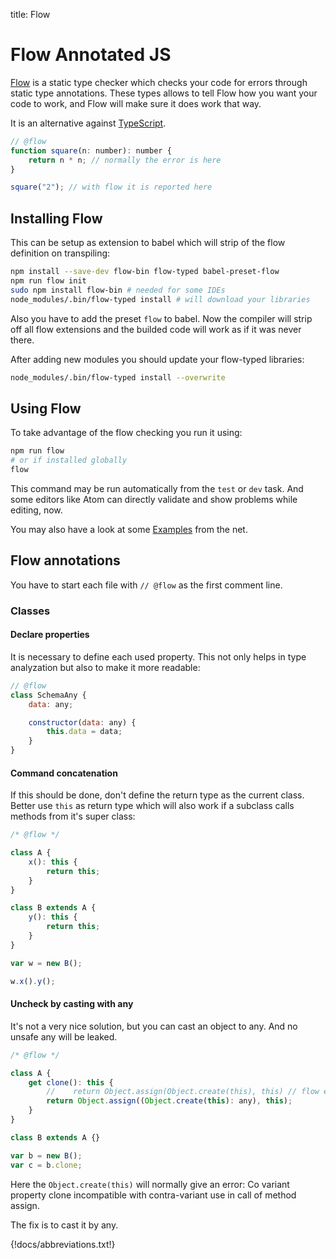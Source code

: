 title: Flow

# Flow Annotated JS

[Flow](https://flow.org) is a static type checker which checks your code for errors
through static type annotations. These types allows to tell Flow how you want your
code to work, and Flow will make sure it does work that way.

It is an alternative against [TypeScript](typescript.md).

```js
// @flow
function square(n: number): number {
    return n * n; // normally the error is here
}

square("2"); // with flow it is reported here
```

## Installing Flow

This can be setup as extension to babel which will strip of the flow definition on
transpiling:

```bash
npm install --save-dev flow-bin flow-typed babel-preset-flow
npm run flow init
sudo npm install flow-bin # needed for some IDEs
node_modules/.bin/flow-typed install # will download your libraries
```

Also you have to add the preset `flow` to babel. Now the compiler will strip off
all flow extensions and the builded code will work as if it was never there.

After adding new modules you should update your flow-typed libraries:

```bash
node_modules/.bin/flow-typed install --overwrite
```

## Using Flow

To take advantage of the flow checking you run it using:

```bash
npm run flow
# or if installed globally
flow
```

This command may be run automatically from the `test` or `dev` task. And some editors
like Atom can directly validate and show problems while editing, now.

You may also have a look at some
[Examples](https://github.com/raquo/facebook-flow-examples/tree/master/examples)
from the net.

## Flow annotations

You have to start each file with `// @flow` as the first comment line.

### Classes

#### Declare properties

It is necessary to define each used property. This not only helps in type analyzation
but also to make it more readable:

```js
// @flow
class SchemaAny {
    data: any;

    constructor(data: any) {
        this.data = data;
    }
}
```

#### Command concatenation

If this should be done, don't define the return type as the current class. Better
use `this` as return type which will also work if a subclass calls methods from
it's super class:

```js
/* @flow */

class A {
    x(): this {
        return this;
    }
}

class B extends A {
    y(): this {
        return this;
    }
}

var w = new B();

w.x().y();
```

#### Uncheck by casting with any

It's not a very nice solution, but you can cast an object to any. And no unsafe any will be leaked.

```js
/* @flow */

class A {
    get clone(): this {
        //    return Object.assign(Object.create(this), this) // flow error
        return Object.assign((Object.create(this): any), this);
    }
}

class B extends A {}

var b = new B();
var c = b.clone;
```

Here the `Object.create(this)` will normally give an error: Co variant property clone incompatible
with contra-variant use in call of method assign.

The fix is to cast it by any.


{!docs/abbreviations.txt!}

